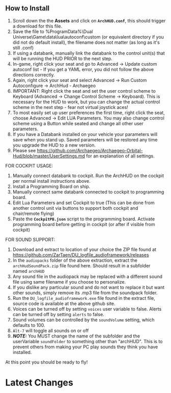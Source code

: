 ## How to Install
1. Scroll down the the **Assets** and click on **`ArchHUD.conf`**, this should trigger a download for this file.
1. Save the file to %ProgramData%\Dual Universe\Game\data\lua\autoconf\custom (or equivalent directory if you did not do default install), the filename does not matter (as long as it's still .conf)
1. If using a databank, manually link the databank to the control unit(s) that will be running the HUD PRIOR to the next step.
1. In-game, right click your seat and go to Advanced -> Update custom autoconf list - If you get a YAML error, you did not follow the above directions correctly.
1. Again, right click your seat and select Advanced -> Run Custom Autoconfigure -> ArchHud - Archaegeo
1. IMPORTANT: Right click the seat and set the user control scheme to Keyboard (Advanced -> Change Control Scheme -> Keyboard). This is necessary for the HUD to work, but you can change the actual control scheme in the next step - fear not virtual joystick aces!
1. To most easily set up user preferences the first time, right click the seat, choose Advanced -> Edit LUA Parameters. You may also change control scheme using a Button while seated and change all other user parameters.
1. If you have a Databank installed on your vehicle your parameters will save when you stand up. Saved parameters will be restored any time you upgrade the HUD to a new version. 
1. Please see https://github.com/Archaegeo/Archaegeo-Orbital-Hud/blob/master/UserSettings.md for an explanation of all settings.

FOR COCKPIT USAGE:
1. Manually connect databank to cockpit.  Run the ArchHUD on the cockpit per normal install instructions above.
1. Install a Programming Board on ship.
1. Manually connect same databank connected to cockpit to programming board.
1. Edit Lua Parameters and set Cockpit to true (This can be done from another control unit via buttons to support both cockpit and chair/remote flying) 
1. Paste the **`CockpitPB.json`** script to the programming board.  Activate programming board before getting in cockpit (or after if visible from cockpit)

FOR SOUND SUPPORT:
1. Download and extract to location of your choice the ZIP file found at https://github.com/ZarTaen/DU_logfile_audioframework/releases 
1. In the `audiopacks` folder of the above extraction, extract the `archHudSoundPack.zip` file found here.  Should result in a subfolder named `archHUD`
1. Any sound file in the audiopack may be replaced with a different sound file using same filename if you choose to personalize.
1. If you dislike any particular sound and do not want to replace it but want other sounds, simply remove its .mp3 file from the soundpack folder.
1. Run the `DU_logfile_audioframework.exe` file found in the extract file, source code is available at the above github site.
1. Voices can be turned off by setting `voices` user variable to false.  Alerts can be turned off by setting `alerts` to false.
1. Sound volumes can be controlled by the `soundVolume` setting, which defaults to 100.
1. `Alt-7` will toggle all sounds on or off
1. ***NOTE:*** You MUST change the name of the subfolder and the userVariable `soundFolder` to something other than "archHUD". This is to prevent others from making your PC play sounds they think you have installed.


At this point you should be ready to fly!

# Latest Changes
